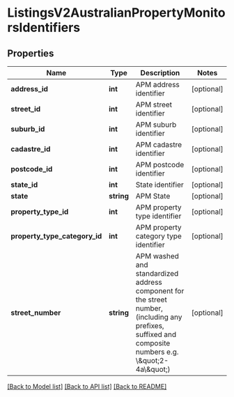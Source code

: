 # ListingsV2AustralianPropertyMonitorsIdentifiers

## Properties
Name | Type | Description | Notes
------------ | ------------- | ------------- | -------------
**address_id** | **int** | APM address identifier | [optional] 
**street_id** | **int** | APM street identifier | [optional] 
**suburb_id** | **int** | APM suburb identifier | [optional] 
**cadastre_id** | **int** | APM cadastre identifier | [optional] 
**postcode_id** | **int** | APM postcode identifier | [optional] 
**state_id** | **int** | State identifier | [optional] 
**state** | **string** | APM State | [optional] 
**property_type_id** | **int** | APM property type identifier | [optional] 
**property_type_category_id** | **int** | APM property category type identifier | [optional] 
**street_number** | **string** | APM washed and standardized address component for the street number,   (including any prefixes, suffixed and composite numbers e.g. \\\&quot;2-4a\\\&quot;) | [optional] 

[[Back to Model list]](../../README.md#documentation-for-models) [[Back to API list]](../../README.md#documentation-for-api-endpoints) [[Back to README]](../../README.md)

